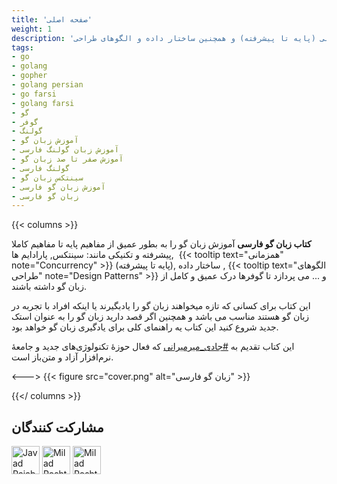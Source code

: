 ```yaml
---
title: 'صفحه اصلی'
weight: 1
description: 'آ**کتاب زبان گو فارسی** آموزش زبان گو را به بطور عمیق از مفاهیم پایه تا مفاهیم کاملا پیشرفته و تکنیکی مانند: سینتکس, پارادایم ها, همزمانی (پایه تا پیشرفته) و همچنین ساختار داده و الگوهای طراحی (Design Patterns) و ... می پردازد تا گوفرها درک عمیق و کامل از زبان گو داشته باشند.'
tags:
- go
- golang
- gopher
- golang persian
- go farsi
- golang farsi
- گو
- گوفر
- گولنگ
- آموزش زبان گو
- آموزش زبان گولنگ فارسی
- آموزش صفر تا صد زبان گو
- گولنگ فارسی
- سینتکس زبان گو
- آموزش زبان گو فارسی
- زبان گو فارسی
---
```

{{< columns >}}

**کتاب زبان گو فارسی** آموزش زبان گو را به بطور عمیق از مفاهیم پایه تا مفاهیم کاملا پیشرفته و تکنیکی مانند: سینتکس, پارادایم ها,  {{< tooltip text="همزمانی" note="Concurrency" >}} (پایه تا پیشرفته), ساختار داده , {{< tooltip text="الگوهای طراحی" note="Design Patterns" >}} و ... می پردازد تا گوفرها درک عمیق و کامل از زبان گو داشته باشند.

این کتاب برای کسانی که تازه میخواهند زبان گو را یادبگیرند یا اینکه افراد با تجربه در زبان گو هستند مناسب می باشد و همچنین اگر قصد دارید زبان گو را به عنوان استک جدید شروع کنید این کتاب یه راهنمای کلی برای یادگیری زبان گو خواهد بود.


این کتاب تقدیم به [#جادی_میرمیرانی](https://jadi.net/) که فعال حوزهٔ تکنولوژی‌های جدید و جامعهٔ نرم‌افزار آزاد و متن‌باز است.


<--->
{{< figure src="cover.png" alt="زبان گو فارسی" >}}

{{</ columns >}}

## مشارکت کنندگان
<p>
<a href="https://github.com/Ja7ad"><img src="https://avatars.githubusercontent.com/u/56496801?v=4" alt="Javad Rajabzadeh" title="Javad Rajabzadeh" with="45" style="width:45px;max-width:45px;height:45px" height="45" /></a>
<a href="https://github.com/Miraddo"><img src="https://avatars.githubusercontent.com/u/14594374?v=4" alt="Milad Poshtdari" title="Milad Poshtdari" with="45" style="width:45px;max-width:45px;height:45px" height="45" /></a>
<a href="https://github.com/ar-mokhtari"><img src="https://avatars.githubusercontent.com/u/49469395?v=4" alt="Milad Poshtdari" title="Milad Poshtdari" with="45" style="width:45px;max-width:45px;height:45px" height="45" /></a>
</p>
